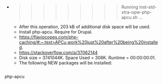 * >>>>>>>>> Running inst-std-xtra-opw-php-apcu.sh ...
  * After this operation, 203 kB of additional disk space will be used.
  * Install php-apcu. Require for Drupal.
  * https://flaviocopes.com/php-caching/#:~:text=APCu,work%20just%20after%20being%20installed.
  * https://stackoverflow.com/a/37062144
  * Disk size = 3741044K. Space Used = 308K. Runtime = 00:00:00:01.
  * The following NEW packages will be installed:
  ```bash
php-apcu
  ```
